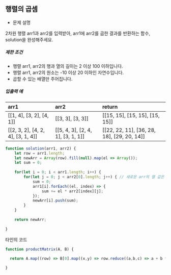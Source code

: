 ## 행렬의 곱셈





- 문제 설명

2차원 행렬 arr1과 arr2를 입력받아, arr1에 arr2를 곱한 결과를 반환하는 함수, solution을 완성해주세요.

##### 제한 조건

- 행렬 arr1, arr2의 행과 열의 길이는 2 이상 100 이하입니다.
- 행렬 arr1, arr2의 원소는 -10 이상 20 이하인 자연수입니다.
- 곱할 수 있는 배열만 주어집니다.

##### 입출력 예

| arr1                              | arr2                              | return                                     |
| :-------------------------------- | :-------------------------------- | :----------------------------------------- |
| [[1, 4], [3, 2], [4, 1]]          | [[3, 3], [3, 3]]                  | [[15, 15], [15, 15], [15, 15]]             |
| [[2, 3, 2], [4, 2, 4], [3, 1, 4]] | [[5, 4, 3], [2, 4, 1], [3, 1, 1]] | [[22, 22, 11], [36, 28, 18], [29, 20, 14]] |







```javascript
function solution(arr1, arr2) {
    let row = arr1.length;
    let newArr = Array(row).fill(null).map(el => Array());
    let sum = 0;
    
    for(let i = 0; i < arr1.length; i++) {
        for(let j = 0; j < arr2[0].length; j++) { // 새로운 arr의 열 값은 반드시 두번째 arr
            sum = 0;
            arr1[i].forEach((el, index) => {
                sum += el * arr2[index][j];
            });
            newArr[i].push(sum);
        }
    }
    
    return newArr;
    
}
```





타인의 코드

```javascript
function productMatrix(A, B) {
  
  return A.map((row) => B[0].map((x,y) => row.reduce((a,b,c) => a + b * B[c][y], 0)))

}
```

